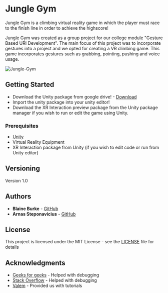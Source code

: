 # Jungle Gym

Jungle Gym is a climbing virtual reality game in which the player must race to the finish line in order to achieve the highscore!

Jungle Gym was created as a group project for our college module "Gesture Based URI Development". The main focus of this project was to incorporate gestures into a project and we opted for creating a VR climbing game. This game incorporates gestures such as grabbing, pointing, pushing and voice usage.

![Jungle-Gym](https://github.com/BurkeBlaine1999/Jungle-Gym/blob/main/Assets/Images/Jungle%20Gym%20Logo.png?raw=true )


## Getting Started

* Download the Unity package from google drive! - [Download](https://drive.google.com/file/d/1Hko5Zul_pQtwcwQP_K8HpWRQEZoRVzuE/view?usp=sharing)
* Import the unity package into your unity editor!
* Download the XR Interaction preview package from the Unity package manager if you wish to run or edit the game using Unity.


### Prerequisites

- [Unity](https://unity.com/)
- Virtual Reality Equipment
- XR Interaction package from Unity (if you wish to edit code or run from Unity editor)

## Versioning

Version 1.0

## Authors

* **Blaine Burke** - [GitHub](https://github.com/BurkeBlaine1999)
* **Arnas Steponavicius** - [GitHub](https://github.com/ArnasSteponavicius00)

## License

This project is licensed under the MIT License - see the [LICENSE]() file for details

## Acknowledgments

* [Geeks for geeks](https://www.geeksforgeeks.org/) - Helped with debugging 
* [Stack Overflow](https://stackoverflow.com/) - Helped with debugging 
* [Valem](https://www.youtube.com/c/ValemVR/videos) - Provided us with tutorials


